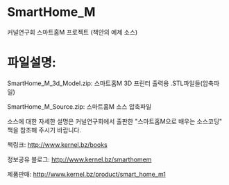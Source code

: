 # SmartHome_M
커널연구회 스마트홈M 프로젝트 (책안의 예제 소스)

# 파일설명:
SmartHome_M_3d_Model.zip: 스마트홈M 3D 프린터 출력용 .STL파일들(압축파일)

SmartHome_M_Source.zip: 스마트홈M 소스 압축파일

소스에 대한 자세한 설명은
커널연구회에서 출판한 "스마트홈M으로 배우는 소스코딩" 책을 참조해 주시기 바랍니다.

책링크:
http://www.kernel.bz/books

정보공유 블로그:
http://www.kernel.bz/smarthomem

제품판매:
http://www.kernel.bz/product/smart_home_m1

